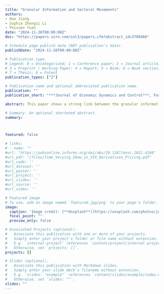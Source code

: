 ```yaml
---
title: "Granular Information and Sectoral Movements"
authors:
- Hao Jiang
- Sophia Zhengzi Li
- Peixuan Yuan
date: "2024-11-26T00:00:00Z"
doi: "https://papers.ssrn.com/sol3/papers.cfm?abstract_id=3700466"

# Schedule page publish date (NOT publication's date).
publishDate: "2024-11-26T00:00:00Z"

# Publication type.
# Legend: 0 = Uncategorized; 1 = Conference paper; 2 = Journal article;
# 3 = Preprint / Working Paper; 4 = Report; 5 = Book; 6 = Book section;
# 7 = Thesis; 8 = Patent
publication_types: ["2"]

# Publication name and optional abbreviated publication name.
publication: ""
publication_short: "***Journal of Economic Dynamics and Control***, Forthcoming"

abstract: This paper shows a strong link between the granular information contained in individual stock prices and sectoral movements. We find that a predictor aggregating the price movements of a broad cross section of individual stocks predicts intraday returns of sector ETF. When we further incorporate the information from structural models, the resulting information signal has even stronger return predictability. These results support theories of granular and network origins of aggregate shocks.

# Summary. An optional shortened abstract.
summary: 



featured: false

# links:
# - name: ""
#url: "https://pubsonline.informs.org/doi/abs/10.1287/mnsc.2021.4168"
#url_pdf: "/files/Time_Varying_Skew_in_VIX_Derivatives_Pricing.pdf"
#url_code: ''
#url_dataset: ''
#url_poster: ''
#url_project: ''
#url_slides: ''
#url_source: ''
#url_video: ''

# Featured image
# To use, add an image named `featured.jpg/png` to your page's folder. 
image:
  caption: 'Image credit: [**Unsplash**](https://unsplash.com/photos/jdD8gXaTZsc)'
  focal_point: ""
  preview_only: false

# Associated Projects (optional).
#   Associate this publication with one or more of your projects.
#   Simply enter your project's folder or file name without extension.
#   E.g. `internal-project` references `content/project/internal-project/index.md`.
#   Otherwise, set `projects: []`.
projects: []

# Slides (optional).
#   Associate this publication with Markdown slides.
#   Simply enter your slide deck's filename without extension.
#   E.g. `slides: "example"` references `content/slides/example/index.md`.
#   Otherwise, set `slides: ""`.
slides: ""
---
```


